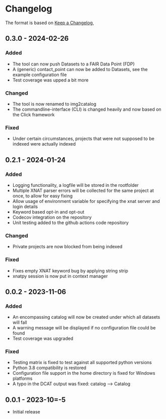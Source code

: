 # Changelog

The format is based on [Keep a Changelog](https://keepachangelog.com/en/1.1.0/),

## 0.3.0 - 2024-02-26

### Added

* The tool can now push Datasets to a FAIR Data Point (FDP)
* A (generic) contact_point can now be added to Datasets, see the example configuration file
* Test coverage was upped a bit more

### Changed

* The tool is now renamed to img2catalog
* The commandline-interface (CLI) is changed heavily and now based on the Click framework

### Fixed

* Under certain circumstances, projects that were not supposed to be indexed were actually indexed

## 0.2.1 - 2024-01-24

### Added

* Logging functionality, a logfile will be stored in the rootfolder
* Multiple XNAT parser errors will be collected for the same project at once, to allow for easy fixing
* Allow usage of environment variable for specifying the xnat server and login details
* Keyword based opt-in and opt-out
* Codecov integration on the repository
* Unit testing added to the github actions code repository

### Changed

* Private projects are now blocked from being indexed

### Fixed

* Fixes empty XNAT keyword bug by applying string strip
* xnatpy session is now put in context manager

## 0.0.2 - 2023-11-06

### Added

* An encompassing catalog will now be created under which all datasets will fall
* A warning message will be displayed if no configuration file could be found
* Test coverage was upgraded

### Fixed

* Testing matrix is fixed to test against all supported python versions
* Python 3.8 compatibility is restored
* Configuration file support in the home directory is fixed for Windows platforms
* A typo in the DCAT output was fixed: catalog --> Catalog

## 0.0.1 - 2023-10=-5

* Initial release
